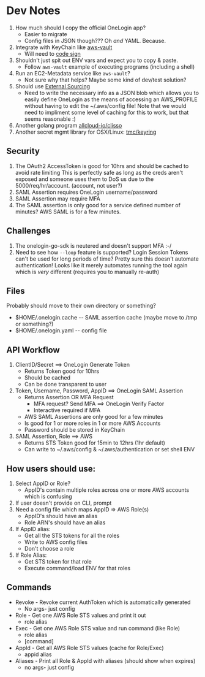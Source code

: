 # Dev Notes

 1. How much should I copy the official OneLogin app?
    - Easier to migrate
    - Config files in JSON though???  Oh _and_ YAML.  Because.
 1. Integrate with KeyChain like [aws-vault](https://github.com/99designs/aws-vault)
    - Will need to [code sign](https://github.com/99designs/aws-vault#development)
 1. Shouldn't just spit out ENV vars and expect you to copy & paste.
    - Follow `aws-vault` example of executing programs (including a shell)
 1. Run an EC2-Metadata service like `aws-vault`?
    - Not sure why that helps?  Maybe some kind of dev/test solution?
 1. Should use [External Sourcing](https://docs.aws.amazon.com/cli/latest/userguide/cli-configure-sourcing-external.html)
	- Need to write the necessary info as a JSON blob which allows you to easily
	define OneLogin as the means of accessing an AWS_PROFILE without having to
	edit the ~/.aws/config file!   Note that we would need to impliment some level
	of caching for this to work, but that seems reasonable :)
 1. Another golang program [allcloud-io/clisso](https://github.com/allcloud-io/clisso)
 1. Another secret mgmt library for OSX/Linux: [tmc/keyring](https://github.com/tmc/keyring)

## Security

 1. The OAuth2 AccessToken is good for 10hrs and should be cached to avoid rate limiting
    This is perfectly safe as long as the creds aren't exposed and someone uses them
    to DoS us due to the 5000/req/hr/account.  (account, not user?)
 1. SAML Assertion requires OneLogin username/password
 1. SAML Assertion may require MFA
 1. The SAML assertion is only good for a service defined number of minutes?
    AWS SAML is for a few minutes.

## Challenges

 1. The onelogin-go-sdk is neutered and doesn't support MFA :-/
 1. Need to see how `--loop` feature is supported?  Login Session Tokens can't be used for long periods of time?
    Pretty sure this doesn't automate authentication!  Looks like it merely
    automates running the tool again which is _very_ different (requires you to
    manually re-auth)

## Files

Probably should move to their own directory or something?

 * $HOME/.onelogin.cache  -- SAML assertion cache (maybe move to /tmp or something?)
 * $HOME/.onelogin.yaml -- config file

## API Workflow

 1. ClientID/Secret ==> OneLogin Generate Token
    * Returns Token good for 10hrs
    * Should be cached
    * Can be done transparent to user
 1. Token, Username, Password, AppID ==> OneLogin SAML Assertion
    * Returns Assertion OR MFA Request
        * MFA request?  Send MFA  ==> OneLogin Verify Factor
        * Interactive required if MFA
    * AWS SAML Assertions are only good for a few minutes
    * Is good for 1 or more roles in 1 or more AWS Accounts
    * Password should be stored in KeyChain
 1. SAML Assertion, Role ==> AWS
    * Returns STS Token good for 15min to 12hrs (1hr default)
    * Can write to ~/.aws/config & ~/.aws/authentication or set shell ENV

## How users should use:

 1. Select AppID or Role?
    * AppID's contain multiple roles across one or more AWS accounts which
        is confusing
 1. If user doesn't provide on CLI, prompt
 1. Need a config file which maps AppID => AWS Role(s)
    * AppID's should have an alias
    * Role ARN's should have an alias
 1. If AppID alias:
    * Get all the STS tokens for all the roles
    * Write to AWS config files
    * Don't choose a role
 1. If Role Alias:
    * Get STS token for that role
    * Execute command/load ENV for that roles

## Commands

 * Revoke - Revoke current AuthToken which is automatically generated
    * No args- just config
 * Role   - Get one AWS Role STS values and print it out
    * role alias
 * Exec   - Get one AWS Role STS value and run command (like Role)
    * role alias
    * [command] <args>
 * AppId  - Get all AWS Role STS values (cache for Role/Exec)
    * appid alias
 * Aliases - Print all Role & AppId with aliases (should show when expires)
    * no args- just config
